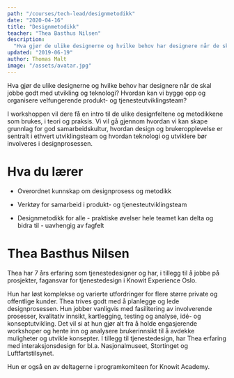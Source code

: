 ```yaml
---
path: "/courses/tech-lead/designmetodikk"
date: "2020-04-16"
title: "Designmetodikk"
teacher: "Thea Basthus Nilsen"
description: 
  "Hva gjør de ulike designerne og hvilke behov har designere når de skal jobbe godt med utvikling og teknologi? Hvordan kan vi bygge opp og organisere velfungerende produkt- og tjenesteutviklingsteam?"
updated: "2019-06-19"
author: Thomas Malt
image: "/assets/avatar.jpg"
---
```


Hva gjør de ulike designerne og hvilke behov har designere når de skal jobbe godt med utvikling og teknologi? Hvordan kan vi bygge opp og organisere velfungerende produkt- og tjenesteutviklingsteam?

I workshoppen vil dere få en intro til de ulike designfeltene og metodikkene som brukes, i teori og praksis. Vi vil gå gjennom hvordan vi kan skape grunnlag for god samarbeidskultur, hvordan design og brukeropplevelse er sentralt i ethvert utviklingsteam og hvordan teknologi og utviklere bør involveres i designprosessen.

# Hva du lærer

- Overordnet kunnskap om designprosess og metodikk

- Verktøy for samarbeid i produkt- og tjenesteutviklingsteam

- Designmetodikk for alle - praktiske øvelser hele teamet kan delta og bidra til - uavhengig av fagfelt 

# Thea Basthus Nilsen

Thea har 7 års erfaring som tjenestedesigner og har, i tillegg til å jobbe på prosjekter, fagansvar for tjenestedesign i Knowit Experience Oslo. 

Hun har løst komplekse og varierte utfordringer for flere større private og offentlige kunder. Thea trives godt med å planlegge og lede designprosessen. Hun jobber vanligvis med fasilitering av involverende prosesser, kvalitativ innsikt, kartlegging, testing og analyse, idé- og konseptutvikling. Det vil si at hun gjør alt fra å holde engasjerende workshoper og hente inn og analysere brukerinnsikt til å avdekke muligheter og utvikle konsepter. I tillegg til tjenestedesign, har Thea erfaring med interaksjonsdesign for bl.a. Nasjonalmuseet, Stortinget og Luftfartstilsynet. 

Hun er også en av deltagerne i programkomiteen for Knowit Academy.
